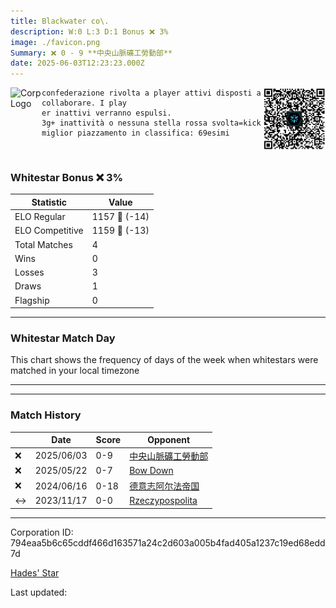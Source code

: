 ```yaml
---
title: ​Blackwater co\.
description: W:0 L:3 D:1 Bonus ❌ 3%
image: ./favicon.png
Summary: ❌ 0 - 9 **中央山脈礦工勞動部**
date: 2025-06-03T12:23:23.000Z
---
```

<head>
<link rel="icon" type="image/x-icon" href="./favicon.ico">
</head>
<img align="left" width="50" height="50" src="./favicon.ico" alt="Corp Logo"><img align="right" width="100" height="100" src="./qr.png" alt="QR Code">

```
confederazione rivolta a player attivi disposti a collaborare. I play
er inattivi verranno espulsi.
3g+ inattività o nessuna stella rossa svolta=kick
miglior piazzamento in classifica: 69esimi
```
<br>

### Whitestar Bonus ❌ 3%

| Statistic | Value |
| --- | --- |
| ELO Regular | 1157 🔻  (-14)|
| ELO Competitive | 1159 🔻  (-13)|
| Total Matches | 4 |
| Wins | 0 |
| Losses | 3 |
| Draws | 1 |
| Flagship | 0 |

---

### Whitestar Match Day

This chart shows the frequency of days of the week when whitestars were matched in your local timezone

<!-- Load Chart.js from jsDelivr CDN -->
<script src="https://cdn.jsdelivr.net/npm/chart.js@4.0.1"></script>

<!-- Create a canvas element where the chart will be rendered -->
<canvas id="myChart" width="400" height="200"></canvas>

<!-- JavaScript code to render the bar chart -->
<script>
    document.addEventListener("DOMContentLoaded", function() {
        // Ensure scanTime is an array; if empty, handle accordingly
        let timestamps = [1748521403,1747458635,1718149733,1699790876];

        const fontColor = 'rgba(64, 128, 160, 1)';

        // Function to convert Unix timestamps to day of the week (0=Sunday, 6=Saturday)
        function getDayOfWeek(timestamp) {
            return new Date(timestamp * 1000).getDay();
        }

        // Initialize an array to count occurrences for each day of the week
        let dayCounts = [0, 0, 0, 0, 0, 0, 0];

        // Populate the dayCounts array based on the scanTime data
        timestamps.forEach(ts => {
            let dayOfWeek = getDayOfWeek(ts);
            dayCounts[dayOfWeek]++;
        });

        // Chart.js configuration for the bar chart
        const data = {
            labels: ['Sunday', 'Monday', 'Tuesday', 'Wednesday', 'Thursday', 'Friday', 'Saturday'],
            datasets: [{
                data: dayCounts,
                backgroundColor: [
                    'rgba(0, 191, 255, 0.2)',   // Deep Sky Blue (Sunday)
                    'rgba(135, 206, 250, 0.2)', // Light Sky Blue (Monday)
                    'rgba(173, 216, 230, 0.2)', // Light Blue (Tuesday)
                    'rgba(214, 236, 243, 0.2)', // Custom light blue (Wednesday)
                    'rgba(173, 216, 230, 0.2)', // Light Blue (Thursday)
                    'rgba(135, 206, 250, 0.2)', // Light Sky Blue (Friday)
                    'rgba(0, 191, 255, 0.2)'    // Deep Sky Blue (Saturday)
                ],
                borderColor: [
                    'rgba(0, 191, 255, 1)',
                    'rgba(135, 206, 250, 1)',
                    'rgba(173, 216, 230, 1)',
                    'rgba(214, 236, 243, 1)',
                    'rgba(173, 216, 230, 1)',
                    'rgba(135, 206, 250, 1)',
                    'rgba(0, 191, 255, 1)'
                ],
                borderWidth: 1,
                minBarLength: 5
            }]
        };

        const config = {
            type: 'bar',
            data: data,
            options: {
                scales: {
                    y: {
                        beginAtZero: true,
                        ticks: {
                            stepSize: 1,
                            color: fontColor
                        },
                        grid: {
                            color: 'rgba(255, 255, 255, 0.2)'
                        }
                    },
                    x: {
                        ticks: {
                            color: fontColor
                        },
                        grid: {
                            display: false 
                        }
                    }
                },
                plugins: {
                    legend: {
                        display: false
                    }
                }
            }
        };

        // Render the chart
        const ctx = document.getElementById('myChart').getContext('2d');
        const myChart = new Chart(ctx, config);
    });
</script>
    
---

---
### Match History

|  | Date | Score | Opponent |
| --- | --- | --- | --- |
| ❌ | 2025/06/03 | 0-9 | [中央山脈礦工勞動部](https://ws.tsl.rocks/corp/c76c16c18a4d8c5a2d28b213f59db208dec670f2f230700e69fd411c8f962ea2/) |
| ❌ | 2025/05/22 | 0-7 | [Bow Down](https://ws.tsl.rocks/corp/402b459520fde5ca47dbb493e4f75201464ab1d46cc1b8dad2f321217265bef4/) |
| ❌ | 2024/06/16 | 0-18 | [德意志阿尔法帝国](https://ws.tsl.rocks/corp/b67013faae09f023e7b6100ac659b8f6d1793c27ff7e42a5dfc6494fd64bf2c4/) |
| ↔️ | 2023/11/17 | 0-0 | [Rzeczypospolita](https://ws.tsl.rocks/corp/669a044e2d8e476c293b7bdc70511065849ca26356c1f3062cc7570251459d6b/) |

---
Corporation ID: 794eaa5b6c65cddf466d163571a24c2d603a005b4fad405a1237c19ed68edd7d

[Hades' Star](https://www.hadesstar.com)
<script src="/assets/localtime.js"></script>
<div>
  Last updated: <span class="last-updated-date" data-unix-time="1748953403"></span>
</div>